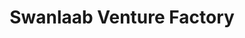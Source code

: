 ---
layout: firm_page
title: "Swanlaab Venture Factory"
id: "swanlaab.com"
permalink: "/swanlaabventurefactoryswanlaab.com/"
website: "https://swanlaab.com"
offices: "Madrid (Spain), Tel Aviv (Israel)"
investment_stages: "Series A, Series B"
portfolio_companies: "Odilo, Pulpo, IriusRisk, Sales Layer, Unnax, Smart Protection, Situm, Kompyte, Nymiz, Leemons, Codee, Predictiva, Mysphera, Landbot, Coowry, Trappit"
portfolio_link: "https://swanlaab.com/portfolio/"
investment_markets: "Cybersecurity, EdTech, Product Information Management, Fleet Management, IoT, HealthTech, Chatbots, FinTech, Indoor Positioning, Business Intelligence, TravelTech, AI, Developer Tools"
founded_year: "2014"
description: "Swanlaab is a Venture Capital firm and Venture Factory with a unique international team. They help entrepreneurs build successful companies, providing hands-on support and expertise in B2B sales and marketing. Their investment focus includes high-tech, Spanish startups, and B2B software."
linkedin: "https://www.linkedin.com/company/swanlaab-venture-factory/"
twitter: ""
instagram: ""
team_page: "https://swanlaab.com/team/"
investor_type: "Venture Capital"
crunchbase: "https://www.crunchbase.com/organization/swanlaab-venture-factory"
pitchbook: "https://pitchbook.com/profiles/investor/96783-58"

# SEO Optimization
meta_title: "Swanlaab Venture Factory - VC Firm - projectstartups.com"
meta_description: "Swanlaab Venture Factory, Swanlaab is a Venture Capital firm and Venture Factory with a unique international team. They help entrepreneurs build successful companies, providing..."
meta_keywords: "Swanlaab Venture Factory, Cybersecurity, EdTech, Product Information Management, Fleet Management, IoT, HealthTech, Chatbots, FinTech, Indoor Positioning, Business Intelligence, TravelTech, AI, Developer Tools, VC firm, venture capital, startup investor, projectstartups.com"
canonical_url: "https://vc.projectstartups.com/swanlaabventurefactoryswanlaab.com/"
---